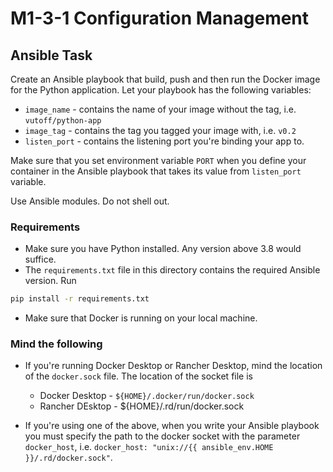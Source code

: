 # M1-3-1 Configuration Management

## Ansible Task

Create an Ansible playbook that build, push and then run the Docker image
for the Python application. Let your playbook has the following variables:

* `image_name` - contains the name of your image without the tag, i.e. `vutoff/python-app`
* `image_tag` - contains the tag you tagged your image with, i.e. `v0.2`
* `listen_port` - contains the listening port you're binding your app to.

Make sure that you set environment variable `PORT` when you define your 
container in the Ansible playbook that takes its value 
from `listen_port` variable.

Use Ansible modules. Do not shell out.

### Requirements

* Make sure you have Python installed. Any version above 3.8 would suffice.
* The `requirements.txt` file in this directory contains the required Ansible version. Run

```sh
pip install -r requirements.txt
```

* Make sure that Docker is running on your local machine.

### Mind the following

* If you're running Docker Desktop or Rancher Desktop, mind the location of the `docker.sock` file. The location of the socket file is
  * Docker Desktop - `${HOME}/.docker/run/docker.sock`
  * Rancher DEsktop - ${HOME}/.rd/run/docker.sock

* If you're using one of the above, when you write your Ansible playbook you
must specify the path to the docker socket with the parameter `docker_host`,
i.e. `docker_host: "unix://{{ ansible_env.HOME }}/.rd/docker.sock"`.
